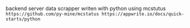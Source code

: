 backend server data scrapper writen with python using mcstutus
`https://github.com/py-mine/mcstatus
https://appwrite.io/docs/quick-starts/python`